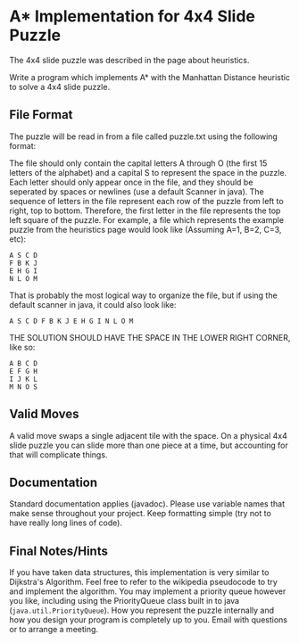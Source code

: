 # A* Implementation for 4x4 Slide Puzzle

The 4x4 slide puzzle was described in the page about heuristics.

Write a program which implements A* with the Manhattan Distance heuristic to solve a 4x4 slide puzzle.

## File Format
The puzzle will be read in from a file called puzzle.txt using the following format:

The file should only contain the capital letters A through O (the first 15 letters of the alphabet) and a capital S to represent the space in the puzzle. Each letter should only appear once in the file, and they should be seperated by spaces or newlines (use a default Scanner in java). The sequence of letters in the file represent each row of the puzzle from left to right, top to bottom. Therefore, the first letter in the file represents the top left square of the puzzle. For example, a file which represents the example puzzle from the heuristics page would look like (Assuming A=1, B=2, C=3, etc):

```
A S C D
F B K J
E H G I
N L O M
```

That is probably the most logical way to organize the file, but if using the default scanner in java, it could also look like:

`A S C D F B K J E H G I N L O M`

THE SOLUTION SHOULD HAVE THE SPACE IN THE LOWER RIGHT CORNER, like so:

```
A B C D
E F G H
I J K L
M N O S
```

## Valid Moves
A valid move swaps a single adjacent tile with the space. On a physical 4x4 slide puzzle you can slide more than one piece at a time, but accounting for that will complicate things.

## Documentation
Standard documentation applies (javadoc). Please use variable names that make sense throughout your project. Keep formatting simple (try not to have really long lines of code).

## Final Notes/Hints
If you have taken data structures, this implementation is very similar to Dijkstra's Algorithm. Feel free to refer to the wikipedia pseudocode to try and implement the algorithm. You may implement a priority queue however you like, including using the PriorityQueue class built in to java (`java.util.PriorityQueue`). How you represent the puzzle internally and how you design your program is completely up to you. Email with questions or to arrange a meeting.
